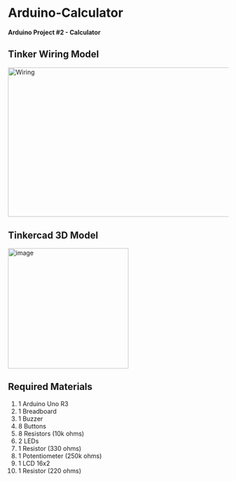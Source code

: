 # Arduino-Calculator
**Arduino Project #2 - Calculator**

## Tinker Wiring Model
<img src="https://cdn.discordapp.com/attachments/931553071761334313/936002966576590848/unknown.png" height="341.5" width="611.5" alt="Wiring">

## Tinkercad 3D Model
<img width="275" alt="image" src="https://user-images.githubusercontent.com/89307499/170894147-c6f485fc-f73f-4c43-8f3b-3663a376c208.png">


## Required Materials
1. 1 Arduino Uno R3
2. 1 Breadboard
3. 1 Buzzer
4. 8 Buttons
5. 8 Resistors (10k ohms)
6. 2 LEDs
7. 1 Resistor (330 ohms)
8. 1 Potentiometer (250k ohms)
9. 1 LCD 16x2
10. 1 Resistor (220 ohms)
